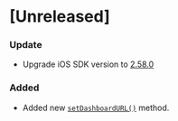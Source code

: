 # [Unreleased]

### Update
- Upgrade iOS SDK version to [2.58.0](https://situm.com/docs/ios-sdk-changelog/#version-2580--march-07-2023)

### Added
- Added new [`setDashboardURL()`](https://github.com/situmtech/situm-react-native-plugin/tree/master#--setdashboardurl) method.